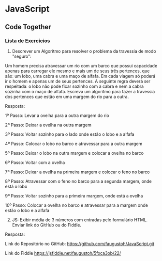 # JavaScript

## Code Together

### Lista de Exercícios

1. Descrever um Algorítmo para resolver o problema da travessia de modo "seguro":

Um homem precisa atravessar um rio com um barco que possui capacidade apenas para carregar ele mesmo e mais um de seus três pertences, que são: um lobo, uma cabra e uma maço de alfafa. Em cada viagem só poderá ir o homem e apenas um de seus pertences. A seguinte regra deverá ser respeitada: o lobo não pode ficar sozinho com a cabra e nem a cabra sozinha com o maço de alfafa. Escreva um algoritmo para fazer a travessia dos pertences que estão em uma margem do rio para a outra.

Resposta:

1º Passo: Levar a ovelha para a outra margem do rio

2º Passo: Deixar a ovelha na outra margem

3º Passo: Voltar sozinho para o lado onde estão o lobo e a alfafa

4º Passo: Colocar o lobo no barco e atravessar para a outra margem

5º Passo: Deixar o lobo na outra margem e colocar a ovelha no barco

6º Passo: Voltar com a ovelha

7º Passo: Deixar a ovelha na primeira margem e colocar o feno no barco

8º Passo: Atravessar com o feno no barco para a segunda margem, onde está o lobo

9º Passo: Voltar sozinho para a primeira margem, onde está a ovelha

10º Passo: Colocar a ovelha no barco e atravessar para a margem onde estão o lobo e a alfafa

2. JS: Exibir média de 3 números com entradas pelo formulário HTML. Enviar link do GitHub ou do Fiddle.

Resposta:

Link do Repositório no GitHub: https://github.com/faugustoh/JavaScript.git

Link do Fiddle https://jsfiddle.net/faugustoh/5fxca3ob/22/

